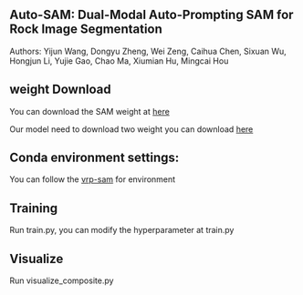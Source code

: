 ## Auto-SAM: Dual-Modal Auto-Prompting SAM for Rock Image Segmentation

Authors: Yijun Wang, Dongyu Zheng, Wei Zeng, Caihua Chen, Sixuan Wu, Hongjun Li, Yujie Gao, Chao Ma, Xiumian Hu, Mingcai Hou

## weight Download

You can download the SAM weight at [here](https://dl.fbaipublicfiles.com/segment_anything/sam_vit_h_4b8939.pth)

Our model need to download two weight you can download [here](https://drive.google.com/drive/folders/1ZE-KgpZKiKM6Jjh2Wjz-ejjlYWWfVhob?usp=drive_link)

## Conda environment settings:

You can follow the [vrp-sam](https://github.com/syp2ysy/VRP-SAM) for environment 

## Training
Run train.py, you can modify the hyperparameter at train.py

## Visualize

Run visualize_composite.py






